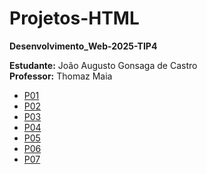# Projetos-HTML
**Desenvolvimento_Web-2025-TIP4**

**Estudante:** João Augusto Gonsaga de Castro  
**Professor:** Thomaz Maia  

- [P01](https://augusto1804.github.io/Projeto-01/)  
- [P02](https://augusto1804.github.io/Projeto-02/)  
- [P03](https://augusto1804.github.io/Atividade-03/)  
- [P04](https://augusto1804.github.io/Atividade-04/)  
- [P05](https://augusto1804.github.io/Atividade-05/)  
- [P06](https://augusto1804.github.io/Atividade-06/)  
- [P07](https://augusto1804.github.io/Atividade-07/)  
